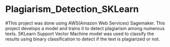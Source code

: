 # Plagiarism_Detection_SKLearn
#This project was done using AWS(Amazon Web Services) Sagemaker. This project develops a model and trains it to detect plagiarism among numerous texts. 
SKLearn Support Vector Machine model was used to classify the results using binary classification to detect if the text is plagiarized or not.
